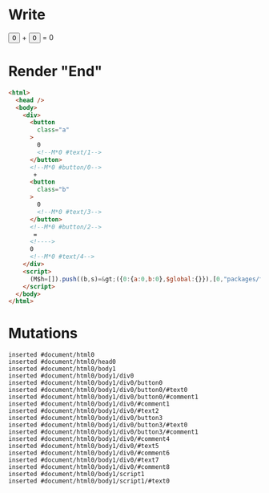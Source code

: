 # Write
  <div><button class=a>0<!M*0 #text/1></button><!M*0 #button/0> + <button class=b>0<!M*0 #text/3></button><!M*0 #button/2> = <!>0<!M*0 #text/4></div><script>(M$h=[]).push((b,s)=>({0:{a:0,b:0},$global:{}}),[0,"packages/translator-tags/src/__tests__/fixtures/counter-intersection/template.marko_0",])</script>


# Render "End"
```html
<html>
  <head />
  <body>
    <div>
      <button
        class="a"
      >
        0
        <!--M*0 #text/1-->
      </button>
      <!--M*0 #button/0-->
       + 
      <button
        class="b"
      >
        0
        <!--M*0 #text/3-->
      </button>
      <!--M*0 #button/2-->
       = 
      <!---->
      0
      <!--M*0 #text/4-->
    </div>
    <script>
      (M$h=[]).push((b,s)=&gt;({0:{a:0,b:0},$global:{}}),[0,"packages/translator-tags/src/__tests__/fixtures/counter-intersection/template.marko_0",])
    </script>
  </body>
</html>
```

# Mutations
```
inserted #document/html0
inserted #document/html0/head0
inserted #document/html0/body1
inserted #document/html0/body1/div0
inserted #document/html0/body1/div0/button0
inserted #document/html0/body1/div0/button0/#text0
inserted #document/html0/body1/div0/button0/#comment1
inserted #document/html0/body1/div0/#comment1
inserted #document/html0/body1/div0/#text2
inserted #document/html0/body1/div0/button3
inserted #document/html0/body1/div0/button3/#text0
inserted #document/html0/body1/div0/button3/#comment1
inserted #document/html0/body1/div0/#comment4
inserted #document/html0/body1/div0/#text5
inserted #document/html0/body1/div0/#comment6
inserted #document/html0/body1/div0/#text7
inserted #document/html0/body1/div0/#comment8
inserted #document/html0/body1/script1
inserted #document/html0/body1/script1/#text0
```